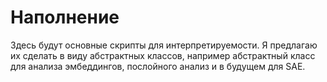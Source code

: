 # Наполнение

Здесь будут основные скрипты для интерпретируемости. Я предлагаю их сделать в виду абстрактных классов, например абстрактный класс
для анализа эмбеддингов, послойного анализ и в будущем для SAE.